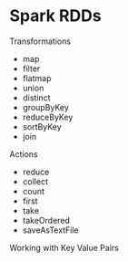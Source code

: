 # Spark RDDs

Transformations

* map
* filter
* flatmap
* union
* distinct
* groupByKey
* reduceByKey
* sortByKey
* join

Actions

* reduce
* collect
* count
* first
* take
* takeOrdered
* saveAsTextFile

Working with Key Value Pairs

